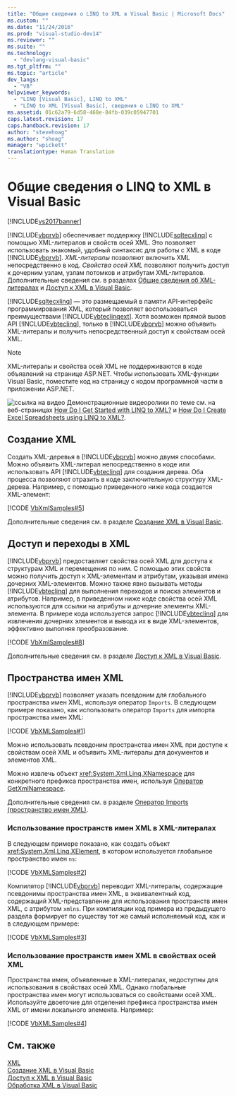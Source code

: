 ```yaml
---
title: "Общие сведения о LINQ to XML в Visual Basic | Microsoft Docs"
ms.custom: ""
ms.date: "11/24/2016"
ms.prod: "visual-studio-dev14"
ms.reviewer: ""
ms.suite: ""
ms.technology: 
  - "devlang-visual-basic"
ms.tgt_pltfrm: ""
ms.topic: "article"
dev_langs: 
  - "VB"
helpviewer_keywords: 
  - "LINQ [Visual Basic], LINQ to XML"
  - "LINQ to XML [Visual Basic], сведения о LINQ to XML"
ms.assetid: 01c62a79-6d58-468e-84fb-039c05947701
caps.latest.revision: 17
caps.handback.revision: 17
author: "stevehoag"
ms.author: "shoag"
manager: "wpickett"
translationtype: Human Translation
---
```

# Общие сведения о LINQ to XML в Visual Basic
[!INCLUDE[vs2017banner](../../../../csharp/includes/vs2017banner.md)]

[!INCLUDE[vbprvb](../../../../csharp/programming-guide/concepts/linq/includes/vbprvb_md.md)] обеспечивает поддержку [!INCLUDE[sqltecxlinq](../../../../csharp/programming-guide/concepts/linq/includes/sqltecxlinq_md.md)] с помощью XML\-литералов и свойств осей XML.  Это позволяет использовать знакомый, удобный синтаксис для работы с XML в коде [!INCLUDE[vbprvb](../../../../csharp/programming-guide/concepts/linq/includes/vbprvb_md.md)]. *XML\-литералы* позволяют включить XML непосредственно в код.  *Свойства осей XML* позволяют получить доступ к дочерним узлам, узлам потомков и атрибутам XML\-литералов.  Дополнительные сведения см. в разделах [Общие сведения об XML\-литералах](../../../../visual-basic/programming-guide/language-features/xml/xml-literals-overview.md) и [Доступ к XML в Visual Basic](../../../../visual-basic/programming-guide/language-features/xml/accessing-xml.md).  
  
 [!INCLUDE[sqltecxlinq](../../../../csharp/programming-guide/concepts/linq/includes/sqltecxlinq_md.md)] — это размещаемый в памяти API\-интерфейс программирования XML, который позволяет воспользоваться преимуществами [!INCLUDE[vbteclinqext](../../../../csharp/getting-started/includes/vbteclinqext_md.md)].  Хотя возможен прямой вызов API [!INCLUDE[vbteclinq](../../../../csharp/includes/vbteclinq_md.md)], только в [!INCLUDE[vbprvb](../../../../csharp/programming-guide/concepts/linq/includes/vbprvb_md.md)] можно объявить XML\-литералы и получить непосредственный доступ к свойствам осей XML.  
  
> [!NOTE]
>  XML\-литералы и свойства осей XML не поддерживаются в коде объявлений на странице ASP.NET.  Чтобы использовать XML\-функции Visual Basic, поместите код на страницу с кодом программной части в приложении ASP.NET.  
  
 ![ссылка на видео](../../../../csharp/programming-guide/concepts/linq/media/playvideo.png "PlayVideo") Демонстрационные видеоролики по теме см. на веб\-страницах [How Do I Get Started with LINQ to XML?](http://go.microsoft.com/fwlink/?LinkId=143034) и [How Do I Create Excel Spreadsheets using LINQ to XML?](http://go.microsoft.com/fwlink/?LinkId=143536).  
  
## Создание XML  
 Создать XML\-деревья в [!INCLUDE[vbprvb](../../../../csharp/programming-guide/concepts/linq/includes/vbprvb_md.md)] можно двумя способами.  Можно объявить XML\-литерал непосредственно в коде или использовать API [!INCLUDE[vbteclinq](../../../../csharp/includes/vbteclinq_md.md)] для создания дерева.  Оба процесса позволяют отразить в коде заключительную структуру XML\-дерева.  Например, с помощью приведенного ниже кода создается XML\-элемент:  
  
 [!CODE [VbXmlSamples#5](../CodeSnippet/VS_Snippets_VBCSharp/VbXMLSamples#5)]  
  
 Дополнительные сведения см. в разделе [Создание XML в Visual Basic](../../../../visual-basic/programming-guide/language-features/xml/creating-xml.md).  
  
## Доступ и переходы в XML  
 [!INCLUDE[vbprvb](../../../../csharp/programming-guide/concepts/linq/includes/vbprvb_md.md)] предоставляет свойства осей XML для доступа к структурам XML и перемещения по ним.  С помощью этих свойств можно получить доступ к XML\-элементам и атрибутам, указывая имена дочерних XML\-элементов.  Можно также явно вызывать методы [!INCLUDE[vbteclinq](../../../../csharp/includes/vbteclinq_md.md)] для выполнения переходов и поиска элементов и атрибутов.  Например, в приведенном ниже коде свойства осей XML используются для ссылки на атрибуты и дочерние элементы XML\-элемента.  В примере кода используется запрос [!INCLUDE[vbteclinq](../../../../csharp/includes/vbteclinq_md.md)] для извлечения дочерних элементов и вывода их в виде XML\-элементов, эффективно выполняя преобразование.  
  
 [!CODE [VbXmlSamples#8](../CodeSnippet/VS_Snippets_VBCSharp/VbXMLSamples#8)]  
  
 Дополнительные сведения см. в разделе [Доступ к XML в Visual Basic](../../../../visual-basic/programming-guide/language-features/xml/accessing-xml.md).  
  
## Пространства имен XML  
 [!INCLUDE[vbprvb](../../../../csharp/programming-guide/concepts/linq/includes/vbprvb_md.md)] позволяет указать псевдоним для глобального пространства имен XML, используя оператор `Imports`.  В следующем примере показано, как использовать оператор `Imports` для импорта пространства имен XML:  
  
 [!CODE [VbXMLSamples#1](../CodeSnippet/VS_Snippets_VBCSharp/VbXMLSamples#1)]  
  
 Можно использовать псевдоним пространства имен XML при доступе к свойствам осей XML и объявить XML\-литералы для документов и элементов XML.  
  
 Можно извлечь объект <xref:System.Xml.Linq.XNamespace> для конкретного префикса пространства имен, используя [Оператор GetXmlNamespace](../../../../visual-basic/language-reference/operators/getxmlnamespace-operator.md).  
  
 Дополнительные сведения см. в разделе [Оператор Imports \(пространство имен XML\)](../../../../visual-basic/language-reference/statements/imports-statement-xml-namespace.md).  
  
### Использование пространств имен XML в XML\-литералах  
 В следующем примере показано, как создать объект <xref:System.Xml.Linq.XElement>, в котором используется глобальное пространство имен `ns`:  
  
 [!CODE [VbXMLSamples#2](../CodeSnippet/VS_Snippets_VBCSharp/VbXMLSamples#2)]  
  
 Компилятор [!INCLUDE[vbprvb](../../../../csharp/programming-guide/concepts/linq/includes/vbprvb_md.md)] переводит XML\-литералы, содержащие псевдонимы пространства имен XML, в эквивалентный код, содержащий XML\-представление для использования пространств имен XML, с атрибутом `xmlns`.  При компиляции код примера из предыдущего раздела формирует по существу тот же самый исполняемый код, как и в следующем примере:  
  
 [!CODE [VbXMLSamples#3](../CodeSnippet/VS_Snippets_VBCSharp/VbXMLSamples#3)]  
  
### Использование пространств имен XML в свойствах осей XML  
 Пространства имен, объявленные в XML\-литералах, недоступны для использования в свойствах осей XML.  Однако глобальные пространства имен могут использоваться со свойствами осей XML.  Используйте двоеточие для отделения префикса пространства имен XML от имени локального элемента.  Например:  
  
 [!CODE [VbXMLSamples#4](../CodeSnippet/VS_Snippets_VBCSharp/VbXMLSamples#4)]  
  
## См. также  
 [XML](../../../../visual-basic/programming-guide/language-features/xml/index.md)   
 [Создание XML в Visual Basic](../../../../visual-basic/programming-guide/language-features/xml/creating-xml.md)   
 [Доступ к XML в Visual Basic](../../../../visual-basic/programming-guide/language-features/xml/accessing-xml.md)   
 [Обработка XML в Visual Basic](../../../../visual-basic/programming-guide/language-features/xml/manipulating-xml.md)